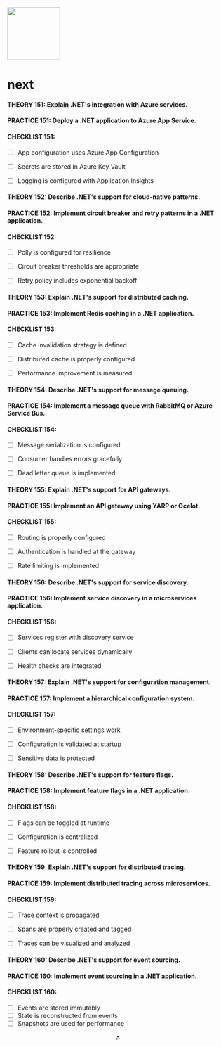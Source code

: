 <img src="https://r2cdn.perplexity.ai/pplx-full-logo-primary-dark%402x.png" class="logo" width="120"/>

# next

#### THEORY 151: Explain .NET's integration with Azure services.

#### PRACTICE 151: Deploy a .NET application to Azure App Service.

#### CHECKLIST 151:

- [ ] App configuration uses Azure App Configuration
- [ ] Secrets are stored in Azure Key Vault
- [ ] Logging is configured with Application Insights


#### THEORY 152: Describe .NET's support for cloud-native patterns.

#### PRACTICE 152: Implement circuit breaker and retry patterns in a .NET application.

#### CHECKLIST 152:

- [ ] Polly is configured for resilience
- [ ] Circuit breaker thresholds are appropriate
- [ ] Retry policy includes exponential backoff


#### THEORY 153: Explain .NET's support for distributed caching.

#### PRACTICE 153: Implement Redis caching in a .NET application.

#### CHECKLIST 153:

- [ ] Cache invalidation strategy is defined
- [ ] Distributed cache is properly configured
- [ ] Performance improvement is measured


#### THEORY 154: Describe .NET's support for message queuing.

#### PRACTICE 154: Implement a message queue with RabbitMQ or Azure Service Bus.

#### CHECKLIST 154:

- [ ] Message serialization is configured
- [ ] Consumer handles errors gracefully
- [ ] Dead letter queue is implemented


#### THEORY 155: Explain .NET's support for API gateways.

#### PRACTICE 155: Implement an API gateway using YARP or Ocelot.

#### CHECKLIST 155:

- [ ] Routing is properly configured
- [ ] Authentication is handled at the gateway
- [ ] Rate limiting is implemented


#### THEORY 156: Describe .NET's support for service discovery.

#### PRACTICE 156: Implement service discovery in a microservices application.

#### CHECKLIST 156:

- [ ] Services register with discovery service
- [ ] Clients can locate services dynamically
- [ ] Health checks are integrated


#### THEORY 157: Explain .NET's support for configuration management.

#### PRACTICE 157: Implement a hierarchical configuration system.

#### CHECKLIST 157:

- [ ] Environment-specific settings work
- [ ] Configuration is validated at startup
- [ ] Sensitive data is protected


#### THEORY 158: Describe .NET's support for feature flags.

#### PRACTICE 158: Implement feature flags in a .NET application.

#### CHECKLIST 158:

- [ ] Flags can be toggled at runtime
- [ ] Configuration is centralized
- [ ] Feature rollout is controlled


#### THEORY 159: Explain .NET's support for distributed tracing.

#### PRACTICE 159: Implement distributed tracing across microservices.

#### CHECKLIST 159:

- [ ] Trace context is propagated
- [ ] Spans are properly created and tagged
- [ ] Traces can be visualized and analyzed


#### THEORY 160: Describe .NET's support for event sourcing.

#### PRACTICE 160: Implement event sourcing in a .NET application.

#### CHECKLIST 160:

- [ ] Events are stored immutably
- [ ] State is reconstructed from events
- [ ] Snapshots are used for performance

<div style="text-align: center">⁂</div>

[^1]: paste.txt

